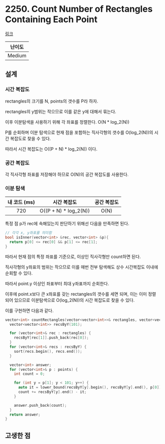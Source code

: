 # 2250. Count Number of Rectangles Containing Each Point

[링크](https://leetcode.com/problems/count-number-of-rectangles-containing-each-point/)

| 난이도 |
| :----: |
| Medium |

## 설계

### 시간 복잡도

rectangles의 크기를 N, points의 갯수를 P라 하자.

rectangles의 y범위는 작으므로 이를 같은 y에 대해서 묶는다.

이후 이분탐색을 사용하기 위해 각 좌표를 정렬한다. O(N \* log_2(N))

P를 순회하며 이분 탐색으로 현재 점을 포함하는 직사각형의 갯수를 O(log_2(N))의 시간 복잡도로 찾을 수 있다.

따라서 시간 복잡도는 O((P + N) \* log_2(N)) 이다.

### 공간 복잡도

각 직사각형 좌표를 저장해야 하므로 O(N)의 공간 복잡도를 사용한다.

### 이분 탐색

| 내 코드 (ms) |      시간 복잡도       | 공간 복잡도 |
| :----------: | :--------------------: | :---------: |
|     720      | O((P + N) \* log_2(N)) |    O(N)     |

특정 점 p가 rec에 속해있는지 판단하기 위해선 다음을 만족하면 된다.

```cpp
// 각각 x, y좌표를 의미함
bool isInner(vector<int> &rec, vector<int> &p){
  return p[0] <= rec[0] && p[1] <= rec[1];
}
```

따라서 현재 점의 특정 좌표를 기준으로, 이상인 직사각형만 count하면 된다.

직사각형의 y좌표의 범위는 작으므로 이를 매번 전부 탐색해도 상수 시간복잡도 이내에 순회할 수 있다.

따라서 point.y 이상인 좌표부터 최대 y좌표까지 순회한다.

이후에 point.x보다 큰 x좌표를 갖는 rectangles의 갯수를 세면 되며, 이는 이미 정렬되어 있으므로 이분탐색으로 O(log_2(N))의 시간 복잡도로 찾을 수 있다.

이를 구현하면 다음과 같다.

```cpp
vector<int> countRectangles(vector<vector<int>>& rectangles, vector<vector<int>>& points) {
  vector<vector<int>> recsByY(101);

  for (vector<int>& rec : rectangles) {
    recsByY[rec[1]].push_back(rec[0]);
  }
  for (vector<int>& recs : recsByY) {
    sort(recs.begin(), recs.end());
  }

  vector<int> answer;
  for (vector<int>& p : points) {
    int count = 0;

    for (int y = p[1]; y < 101; y++) {
      auto it = lower_bound(recsByY[y].begin(), recsByY[y].end(), p[0]);
      count += recsByY[y].end() - it;
    }

    answer.push_back(count);
  }
  return answer;
}
```

## 고생한 점
